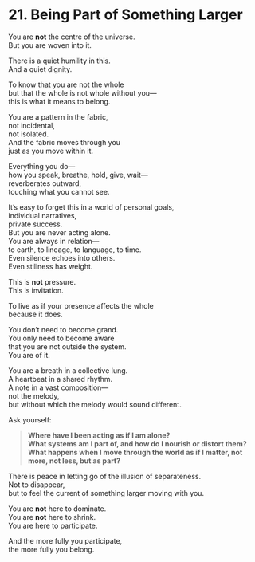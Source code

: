 # 21. Being Part of Something Larger

You are **not** the centre of the universe.  
But you are woven into it.

There is a quiet humility in this.  
And a quiet dignity.

To know that you are not the whole  
but that the whole is not whole without you—  
this is what it means to belong.

You are a pattern in the fabric,  
not incidental,  
not isolated.  
And the fabric moves through you  
just as you move within it.

Everything you do—  
how you speak, breathe, hold, give, wait—  
reverberates outward,  
touching what you cannot see.

It’s easy to forget this in a world of personal goals,  
individual narratives,  
private success.  
But you are never acting alone.  
You are always in relation—  
to earth, to lineage, to language, to time.  
Even silence echoes into others.  
Even stillness has weight.

This is **not** pressure.  
This is invitation.

To live as if your presence affects the whole  
because it does.

You don’t need to become grand.  
You only need to become aware  
that you are not outside the system.  
You are of it.

You are a breath in a collective lung.  
A heartbeat in a shared rhythm.  
A note in a vast composition—  
not the melody,  
but without which the melody would sound different.

Ask yourself:

> **Where have I been acting as if I am alone?**  
> **What systems am I part of, and how do I nourish or distort them?**  
> **What happens when I move through the world as if I matter, not more, not less, but as part?**

There is peace in letting go of the illusion of separateness.  
Not to disappear,  
but to feel the current of something larger moving with you.

You are **not** here to dominate.  
You are **not** here to shrink.  
You are here to participate.  

And the more fully you participate,  
the more fully you belong.  

